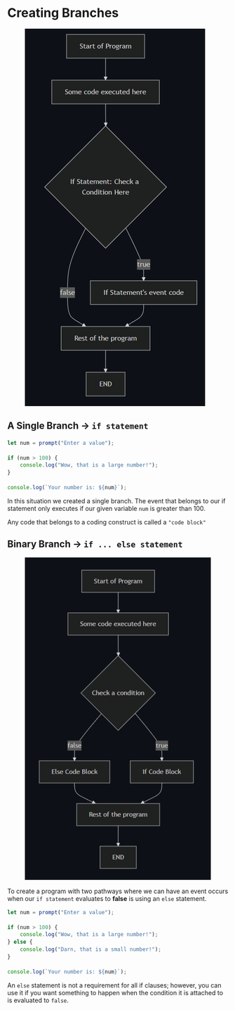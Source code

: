 # Creating Branches

<figure><img src="../.gitbook/assets/image.png" alt=""><figcaption></figcaption></figure>

## A Single Branch -> `if statement`

```javascript
let num = prompt("Enter a value");

if (num > 100) {
    console.log("Wow, that is a large number!");
}

console.log(`Your number is: ${num}`);
```

In this situation we created a single branch. The event that belongs to our if statement only executes if our given variable `num` is greater than 100.

Any code that belongs to a coding construct is called a `"code block"`

## Binary Branch -> `if ... else statement`

<figure><img src="../.gitbook/assets/image (1).png" alt=""><figcaption></figcaption></figure>

To create a program with two pathways where we can have an event occurs when our `if statement` evaluates to **false** is using an `else` statement.

```javascript
let num = prompt("Enter a value");

if (num > 100) {
    console.log("Wow, that is a large number!");
} else {
    console.log("Darn, that is a small number!");
}

console.log(`Your number is: ${num}`);
```

An `else` statement is not a requirement for all if clauses; however, you can use it if you want something to happen when the condition it is attached to is evaluated to `false`.
